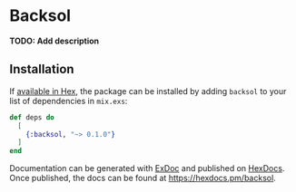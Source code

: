 # Backsol

**TODO: Add description**

## Installation

If [available in Hex](https://hex.pm/docs/publish), the package can be installed
by adding `backsol` to your list of dependencies in `mix.exs`:

```elixir
def deps do
  [
    {:backsol, "~> 0.1.0"}
  ]
end
```

Documentation can be generated with [ExDoc](https://github.com/elixir-lang/ex_doc)
and published on [HexDocs](https://hexdocs.pm). Once published, the docs can
be found at <https://hexdocs.pm/backsol>.

